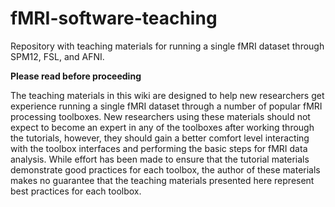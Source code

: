 # fMRI-software-teaching
Repository with teaching materials for running a single fMRI dataset through SPM12, FSL, and AFNI.


**Please read before proceeding**

The teaching materials in this wiki are designed to help new researchers get experience running a single fMRI dataset through a number of popular fMRI processing toolboxes.  New researchers using these materials should not expect to become an expert in any of the toolboxes after working through the tutorials, however, they should gain a better comfort level interacting with the toolbox interfaces and performing the basic steps for fMRI data analysis.  While effort has been made to ensure that the tutorial materials demonstrate good practices for each toolbox, the author of these materials makes no guarantee that the teaching materials presented here represent best practices for each toolbox.
